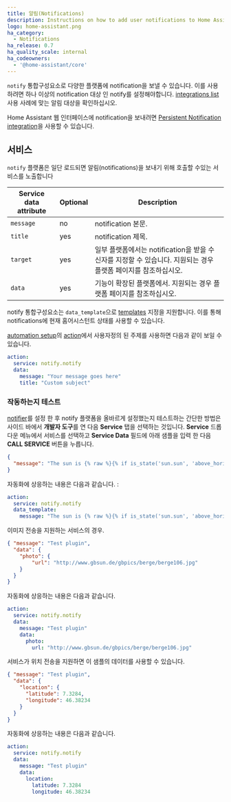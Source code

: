 ```yaml
---
title: 알림(Notifications)
description: Instructions on how to add user notifications to Home Assistant.
logo: home-assistant.png
ha_category:
  - Notifications
ha_release: 0.7
ha_quality_scale: internal
ha_codeowners:
  - '@home-assistant/core'
---
```


`notify` 통합구성요소로 다양한 플랫폼에 notification을 보낼 수 있습니다. 이를 사용하려면 하나 이상의 notification 대상 인 notify를 설정해야합니다. [integrations list](/integrations/#notifications) 사용 사례에 맞는 알림 대상을 확인하십시오.

Home Assistant 웹 인터페이스에 notification을 보내려면 [Persistent Notification integration](/integrations/persistent_notification/)을 사용할 수 있습니다.

## 서비스

`notify` 플랫폼은 일단 로드되면 알림(notifications)을 보내기 위해 호출할 수있는 서비스를 노출합니다

| Service data attribute | Optional | Description |
| ---------------------- | -------- | ----------- |
| `message`              |       no | notification 본문.
| `title`                |      yes | notification 제목.
| `target`               |      yes | 일부 플랫폼에서는 notification을 받을 수신자를 지정할 수 있습니다. 지원되는 경우 플랫폼 페이지를 참조하십시오.
| `data`                 |      yes | 기능이 확장된 플랫폼에서. 지원되는 경우 플랫폼 페이지를 참조하십시오.

notify 통합구성요소는 `data_template`으로 [templates](/topics/templating/) 지정을 지원합니다. 
이를 통해 notifications에 현재 홈어시스턴트 상태를 사용할 수 있습니다.

[automation setup](/getting-started/automation/)의 [action](/getting-started/automation-action/)에서 사용자정의 된 주제를 사용하면 다음과 같이 보일 수 있습니다.

```yaml
action:
  service: notify.notify
  data:
    message: "Your message goes here"
    title: "Custom subject"
```

### 작동하는지 테스트

[notifier](/integrations/#notifications)를 설정 한 후 notify 플랫폼을 올바르게 설정했는지 테스트하는 간단한 방법은 사이드 바에서 **개발자 도구**를 연 다음 **Service** 탭을 선택하는 것입니다. **Service** 드롭 다운 메뉴에서 서비스를 선택하고 **Service Data** 필드에 아래 샘플을 입력 한 다음 **CALL SERVICE** 버튼을 누릅니다.

```json
{
  "message": "The sun is {% raw %}{% if is_state('sun.sun', 'above_horizon') %}up{% else %}down{% endif %}{% endraw %}!"
}
```

자동화에 상응하는 내용은 다음과 같습니다. :

```yaml
action:
  service: notify.notify
  data_template:
    message: "The sun is {% raw %}{% if is_state('sun.sun', 'above_horizon') %}up{% else %}down{% endif %}{% endraw %}!"
```

이미지 전송을 지원하는 서비스의 경우.

```json
{ "message": "Test plugin",
  "data": {
    "photo": {
        "url": "http://www.gbsun.de/gbpics/berge/berge106.jpg"
    }
  }
}
```

자동화에 상응하는 내용은 다음과 같습니다.

```yaml
action:
  service: notify.notify
  data:
    message: "Test plugin"
    data:
      photo:
        url: "http://www.gbsun.de/gbpics/berge/berge106.jpg"
```


서비스가 위치 전송을 지원하면 이 샘플의 데이터를 사용할 수 있습니다.

```json
{ "message": "Test plugin",
  "data": {
    "location": {
      "latitude": 7.3284,
      "longitude": 46.38234
    }
  }
}
```

자동화에 상응하는 내용은 다음과 같습니다.

```yaml
action:
  service: notify.notify
  data:
    message: "Test plugin"
    data:
      location:
        latitude: 7.3284
        longitude: 46.38234
```
